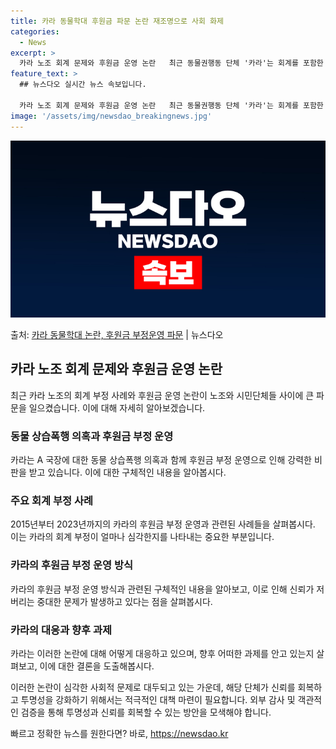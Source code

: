 ```yaml
---
title: 카라 동물학대 후원금 파문 논란 재조명으로 사회 화제
categories:
  - News
excerpt: >
  카라 노조 회계 문제와 후원금 운영 논란   최근 동물권행동 단체 '카라'는 회계를 포함한 여러 측면에서 심…
feature_text: >
  ## 뉴스다오 실시간 뉴스 속보입니다.

  카라 노조 회계 문제와 후원금 운영 논란   최근 동물권행동 단체 '카라'는 회계를 포함한 여러 측면에서 심…
image: '/assets/img/newsdao_breakingnews.jpg'
---
```


![뉴스다오 속보](/assets/img/newsdao_breakingnews.jpg)

<p>출처: <a href="https://newsdao.kr/4077" rel="dofollow">카라 동물학대 논란, 후원금 부정운영 파문</a> | 뉴스다오</p>

<h2 data-ke-size="size26">카라 노조 회계 문제와 후원금 운영 논란</h2>
<p data-ke-size="size16">최근 카라 노조의 회계 부정 사례와 후원금 운영 논란이 노조와 시민단체들 사이에 큰 파문을 일으켰습니다. 이에 대해 자세히 알아보겠습니다.</p>

<h3>동물 상습폭행 의혹과 후원금 부정 운영</h3>
<p data-ke-size="size16">카라는 A 국장에 대한 동물 상습폭행 의혹과 함께 후원금 부정 운영으로 인해 강력한 비판을 받고 있습니다. 이에 대한 구체적인 내용을 알아봅시다.</p>

<h3>주요 회계 부정 사례</h3>
<p data-ke-size="size16">2015년부터 2023년까지의 카라의 후원금 부정 운영과 관련된 사례들을 살펴봅시다. 이는 카라의 회계 부정이 얼마나 심각한지를 나타내는 중요한 부분입니다.</p>

<h3>카라의 후원금 부정 운영 방식</h3>
<p data-ke-size="size16">카라의 후원금 부정 운영 방식과 관련된 구체적인 내용을 알아보고, 이로 인해 신뢰가 저버리는 중대한 문제가 발생하고 있다는 점을 살펴봅시다.</p>

<h3>카라의 대응과 향후 과제</h3>
<p data-ke-size="size16">카라는 이러한 논란에 대해 어떻게 대응하고 있으며, 향후 어떠한 과제를 안고 있는지 살펴보고, 이에 대한 결론을 도출해봅시다.</p>

이러한 논란이 심각한 사회적 문제로 대두되고 있는 가운데, 해당 단체가 신뢰를 회복하고 투명성을 강화하기 위해서는 적극적인 대책 마련이 필요합니다. 외부 감사 및 객관적인 검증을 통해 투명성과 신뢰를 회복할 수 있는 방안을 모색해야 합니다. 

빠르고 정확한 뉴스를 원한다면? 바로, <a href="https://newsdao.kr" rel="dofollow">https://newsdao.kr</a>


